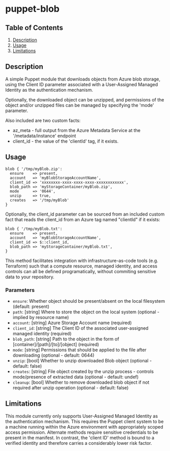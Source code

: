 # puppet-blob

## Table of Contents

1. [Description](#description)
1. [Usage](#usage)
1. [Limitations](#limitations)

## Description

A simple Puppet module that downloads objects from Azure blob storage, using the Client ID
parameter associated with a User-Assigned Managed Identity as the authentication mechanism.

Optionally, the downloaded object can be unzipped, and permissions of the object and/or 
unzipped files can be managed by specifying the 'mode' parameter.

Also included are two custom facts:
- az_meta - full output from the Azure Metadata Service at the '/metadata/instance' endpoint
- client_id - the value of the 'clientId' tag, if it exists.

## Usage

```
blob { '/tmp/myBlob.zip':
  ensure    => present,
  account   => 'myBlobStorageAccountName',
  client_id => 'xxxxxxxx-xxxx-xxxx-xxxx-xxxxxxxxxxxx',
  blob_path => 'myStorageContainer/myBlob.zip',
  mode      => '0644',
  unzip     => true,
  creates   => '/tmp/myBlob'
}
```

Optionally, the client_id parameter can be sourced from an included custom fact that reads
the client_id from an Azure tag named "clientId" if it exists:

```
blob { '/tmp/myBlob.txt':
  ensure    => present,
  account   => 'myBlobStorageAccountName',
  client_id => $::client_id,
  blob_path => 'myStorageContainer/myBlob.txt',
}
```

This method facilitates integration with infrastructure-as-code tools (e.g. Terraform)
such that a compute resource, managed identity, and access controls can all be defined 
programatically, without commiting sensitive data to your repository.

### Parameters
* `ensure`: Whether object should be present/absent on the local filesystem (default: present)
* `path`: \[string\] Where to store the object on the local system (optional - implied by resource name)
* `account`: \[string\] Azure Storage Account name (required)
* `client_id`: \[string\] The Client ID of the associated user-assigned managed identity (required)
* `blob_path`: \[string\] Path to the object in the form of \[container\]/\[path\]/\[to\]/\[object\] (required)
* `mode`: \[string\] Permissions that should be applied to the file after downloading (optional - default: 0644)
* `unzip`: \[bool\] Whether to unzip downloaded Blob object (optional - default: false)
* `creates`: \[string\] File object created by the unzip process - controls mode/presence of extracted data (optional - default: undef) 
* `cleanup`: \[bool\] Whether to remove downloaded blob object if not required after unzip operation (optional - default: false) 

## Limitations

This module currently only supports User-Assigned Managed Identity as the authentication
mechanism. This requires the Puppet client system to be a machine running within the Azure
environment with appropriately scoped access permission. Alternate methods require sensitive
credentials to be present in the manifest. In contrast, the 'client ID' method is bound to
a verified identity and therefore carries a considerably lower risk factor.